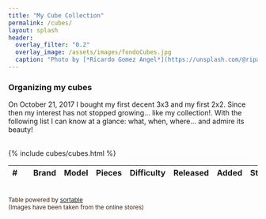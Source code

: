 ```yaml
---
title: "My Cube Collection"
permalink: /cubes/
layout: splash
header:
  overlay_filter: "0.2"
  overlay_image: /assets/images/fondoCubes.jpg
  caption: "Photo by [*Ricardo Gomez Angel*](https://unsplash.com/@ripato)"
---
```

### Organizing my cubes
On October 21, 2017 I bought my first decent 3x3 and my first 2x2. Since then my interest has not stopped growing... like my collection!. With the following list I can know at a glance: what, when, where... and admire its beauty!

<html>
  <head>
      <meta charset="UTF-8">
      <script src="/assets/js/sortable.min.js"></script><!-- https://github.hubspot.com/sortable/ -->
      <link rel="stylesheet" type="text/css" href="/assets/css/sortable-theme-minimal.css">
  </head>

  <style type="text/css">
    img {
      width: 100%;
      height: auto;
    }
  </style>
  <body>
  
  <br/>
  <table data-sortable>
      <thead>
          <tr>
              <th style="text-align: right;">#</th>
              <th data-sortable="false" style="text-align: center;"><span class="fas fa-camera"></span></th>
              <th>Brand</th>
              <th>Model</th>
              <th style="text-align: right;">Pieces</th>
              <th style="text-align: center;">Difficulty</th>
              <th style="text-align: center;">Released</th>
              <th style="text-align: center;">Added</th>
              <th>Store</th>
          </tr>
      </thead>
      <tbody>
        <!-- file must be in _includes/cubes -->
        {% include cubes/cubes.html %}
      </tbody>
  </table>

<br/>
<span style="color: #382110; font-size: 12px;">Table powered by <a href="https://github.hubspot.com/sortable/">sortable</a></span><br/>
<span style="color: #382110; font-size: 12px;">(Images have been taken from the online stores)</span><br/>
  </body>
</html>
